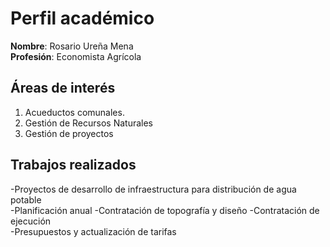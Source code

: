 # Perfil académico
**Nombre**: Rosario Ureña Mena  
**Profesión**: Economista Agrícola  

## Áreas de interés
1. Acueductos comunales.  
2. Gestión de Recursos Naturales
3. Gestión de proyectos  

## Trabajos realizados
-Proyectos de desarrollo de infraestructura para distribución de agua potable  
    -Planificación anual
    -Contratación de topografía y diseño
    -Contratación de ejecución    
-Presupuestos y actualización de tarifas 
